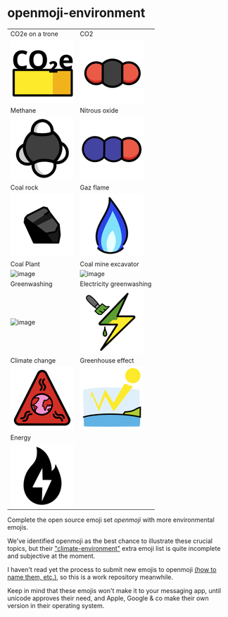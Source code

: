 # openmoji-environment

|                              |                                        |
| ---------------------------- | -------------------------------------- |
| CO2e on a trone              | CO2                                    |
| ![image](co2e.svg)           | ![image](co2.svg)                      |
| Methane                      | Nitrous oxide                          |
| ![image](methane.svg)        | ![image](n2o.svg)                      |
| Coal rock                   | Gaz flame                    |
| ![image](coal.svg)     | ![image](gas.svg)           |
| Coal Plant                   | Coal mine excavator                    |
| ![image](coal-plant.svg)     | ![image](coal-excavator.svg)           |
| Greenwashing                 | Electricity greenwashing               |
| ![image](greenwashing.svg)   | ![image](electricity-greenwashing.svg) |
| Climate change               | Greenhouse effect                      |
| ![image](climate-change.svg) | ![image](greenhouse-effect.svg)        |
| Energy                       |                                        |
| ![image](energy.svg)         |                                        |

Complete the open source emoji set _openmoji_ with more environmental emojis.

We've identified openmoji as the best chance to illustrate these crucial topics, but their ["climate-environment"](https://openmoji.org/library/#group=extras-openmoji%2Fclimate-environment) extra emoji list is quite incomplete and subjective at the moment.

I haven't read yet the process to submit new emojis to openmoji [(how to name them, etc.)](https://github.com/hfg-gmuend/openmoji/blob/master/CONTRIBUTING.md), so this is a work repository meanwhile.

Keep in mind that these emojis won't make it to your messaging app, until unicode approves their need, and Apple, Google & co make their own version in their operating system.
